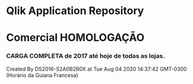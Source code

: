 # Qlik Application Repository 
# Comercial  HOMOLOGAÇÃO
### CARGA COMPLETA  de 2017 até hoje de todas as lojas.
Created By DS2016-S2A0B2R0X at Tue Aug 04 2020 14:37:42 GMT-0300 (Horário da Guiana Francesa)